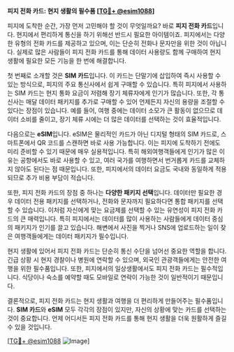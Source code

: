 **피지 전화 카드: 현지 생활의 필수품 [[TG💪+ @esim1088](https://t.me/s/esim1088)]**

피지에 도착한 순간, 가장 먼저 고민해야 할 것이 무엇일까요? 바로 **피지 전화 카드**입니다. 현지에서 편리하게 통신을 하기 위해선 반드시 필요한 아이템이죠. 피지에서는 다양한 유형의 전화 카드를 제공하고 있으며, 이는 단순히 전화나 문자만을 위한 것이 아닙니다. 실제로 많은 사람들이 피지 전화 카드를 통해 데이터 사용량도 함께 구매하여 현지 생활에 필요한 모든 기능을 한 번에 해결합니다.

첫 번째로 소개할 것은 **SIM 카드**입니다. 이 카드는 단말기에 삽입하여 즉시 사용할 수 있는 방식으로, 피지의 주요 통신사에서 쉽게 구매할 수 있습니다. 특히 피지에서 사용하는 SIM 카드는 현지 통화 요금이 저렴해 장기 체류자에게 인기가 많습니다. 또한, 각 통신사는 매달 데이터 패키지를 추가로 구매할 수 있어 언제든지 자신의 용량을 조절할 수 있다는 장점이 있습니다. 예를 들어, 여행 중에는 데이터 소모가 큰 활동이 없으므로 데이터 소비를 줄이고, 장기 체류 시에는 더 많은 데이터를 선택하는 것이 효율적입니다.

다음으로는 **eSIM**입니다. eSIM은 물리적인 카드가 아닌 디지털 형태의 SIM 카드로, 스마트폰에서 QR 코드를 스캔하면 바로 사용 가능합니다. 이는 피지에 도착하기 전에도 미리 준비할 수 있기 때문에 매우 실용적입니다. 특히 해외여행객들에게 인기가 많은 이유는 공항에서도 바로 사용할 수 있고, 여러 국가를 여행하면서 번거롭게 카드를 교체하지 않아도 된다는 점 때문입니다. 또한, 피지에서의 데이터 요금도 국내와 동일하게 적용되므로 추가 비용 부담이 적습니다.

또한, 피지 전화 카드의 장점 중 하나는 **다양한 패키지 선택**입니다. 데이터만 필요한 경우 데이터 전용 패키지를 선택하거나, 전화와 문자까지 필요하다면 통합 패키지를 선택할 수 있습니다. 이처럼 자신에게 맞는 요금제를 선택할 수 있는 유연성이 피지 전화 카드의 큰 매력입니다. 특히 피지에서는 데이터를 많이 사용하는 사람들에게 데이터 중심의 패키지가 인기를 끌고 있습니다. 해변에서 사진을 찍거나 SNS에 업로드하는 일이 잦은 여행객들에게는 데이터 패키지가 필수입니다.

현지 생활에 있어서 피지 전화 카드는 단순히 통신 수단을 넘어선 중요한 역할을 합니다. 긴급 상황 시 현지 경찰이나 병원에 연락할 수 있으며, 외국인 관광객들에게는 안전한 여행을 위한 필수품입니다. 또한, 피지에서의 일상생활에서도 피지 전화 카드는 필수적입니다. 식당이나 숙소를 예약할 때도 모바일로 연락이 가능한 것이 일반적이기 때문입니다.

결론적으로, 피지 전화 카드는 현지 생활과 여행을 더 편리하게 만들어주는 필수품입니다. **SIM 카드**와 **eSIM** 모두 각각의 장점이 있지만, 자신의 상황에 맞는 카드를 선택하는 것이 중요합니다. 언제 어디서든 피지 전화 카드를 통해 현지 생활을 더욱 원활하게 즐길 수 있을 것입니다.

[[TG💪+ @esim1088](https://t.me/s/esim1088) ![Image](https://i.postimg.cc/Y0z9fWf4/image.png)]